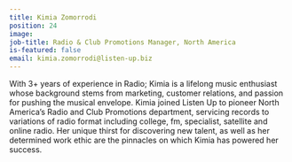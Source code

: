 ```yaml
---
title: Kimia Zomorrodi
position: 24
image: 
job-title: Radio & Club Promotions Manager, North America
is-featured: false
email: kimia.zomorrodi@listen-up.biz
---
```


With 3+ years of experience in Radio; Kimia is a lifelong music enthusiast whose background stems from marketing, customer relations, and passion for pushing the musical envelope. Kimia joined Listen Up to pioneer North America’s Radio and Club Promotions department, servicing records to variations of radio format including college, fm, specialist, satellite and online radio. Her unique thirst for discovering new talent, as well as her determined work ethic are the pinnacles on which Kimia has powered her success.